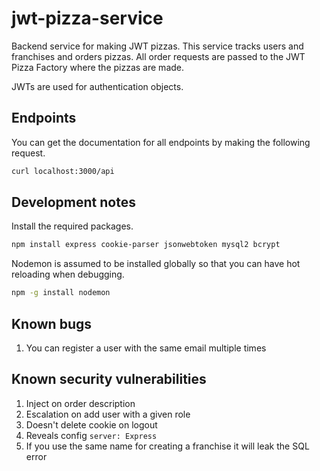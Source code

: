 # jwt-pizza-service

Backend service for making JWT pizzas. This service tracks users and franchises and orders pizzas. All order requests are passed to the JWT Pizza Factory where the pizzas are made.

JWTs are used for authentication objects.

## Endpoints

You can get the documentation for all endpoints by making the following request.

```sh
curl localhost:3000/api
```

## Development notes

Install the required packages.

```sh
npm install express cookie-parser jsonwebtoken mysql2 bcrypt
```

Nodemon is assumed to be installed globally so that you can have hot reloading when debugging.

```sh
npm -g install nodemon
```

## Known bugs

1. You can register a user with the same email multiple times

## Known security vulnerabilities

1. Inject on order description
1. Escalation on add user with a given role
1. Doesn't delete cookie on logout
1. Reveals config `server: Express`
1. If you use the same name for creating a franchise it will leak the SQL error

